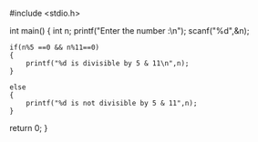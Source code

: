 #include <stdio.h> 
 
int main() 
{ 
	int n; 
	printf("Enter the number :\n"); 
	scanf("%d",&n); 
	 
	if(n%5 ==0 && n%11==0) 
	{ 
		printf("%d is divisible by 5 & 11\n",n); 
	} 
	 
	else 
	{ 
		printf("%d is not divisible by 5 & 11",n); 
	} 
	 
return 0; 
} 
